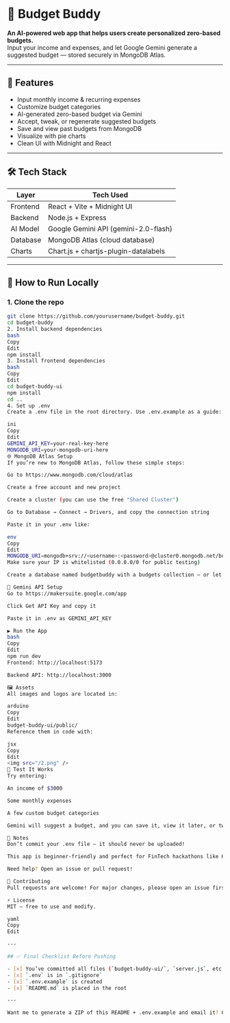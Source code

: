 # 💸 Budget Buddy

**An AI-powered web app that helps users create personalized zero-based budgets.**  
Input your income and expenses, and let Google Gemini generate a suggested budget — stored securely in MongoDB Atlas.

---

## 🌟 Features

- Input monthly income & recurring expenses
- Customize budget categories
- AI-generated zero-based budget via Gemini
- Accept, tweak, or regenerate suggested budgets
- Save and view past budgets from MongoDB
- Visualize with pie charts
- Clean UI with Midnight and React

---

## 🛠️ Tech Stack

| Layer       | Tech Used                        |
|-------------|----------------------------------|
| Frontend    | React + Vite + Midnight UI       |
| Backend     | Node.js + Express                |
| AI Model    | Google Gemini API (gemini-2.0-flash) |
| Database    | MongoDB Atlas (cloud database)   |
| Charts      | Chart.js + chartjs-plugin-datalabels |

---

## 🚀 How to Run Locally

### 1. Clone the repo

```bash
git clone https://github.com/yourusername/budget-buddy.git
cd budget-buddy
2. Install backend dependencies
bash
Copy
Edit
npm install
3. Install frontend dependencies
bash
Copy
Edit
cd budget-buddy-ui
npm install
cd ..
4. Set up .env
Create a .env file in the root directory. Use .env.example as a guide:

ini
Copy
Edit
GEMINI_API_KEY=your-real-key-here
MONGODB_URI=your-mongodb-uri-here
🌐 MongoDB Atlas Setup
If you’re new to MongoDB Atlas, follow these simple steps:

Go to https://www.mongodb.com/cloud/atlas

Create a free account and new project

Create a cluster (you can use the free "Shared Cluster")

Go to Database → Connect → Drivers, and copy the connection string

Paste it in your .env like:

env
Copy
Edit
MONGODB_URI=mongodb+srv://<username>:<password>@cluster0.mongodb.net/budgetbuddy?retryWrites=true&w=majority
Make sure your IP is whitelisted (0.0.0.0/0 for public testing)

Create a database named budgetbuddy with a budgets collection — or let the app do it automatically on first save.

🧠 Gemini API Setup
Go to https://makersuite.google.com/app

Click Get API Key and copy it

Paste it in .env as GEMINI_API_KEY

▶️ Run the App
bash
Copy
Edit
npm run dev
Frontend: http://localhost:5173

Backend API: http://localhost:3000

🖼 Assets
All images and logos are located in:

arduino
Copy
Edit
budget-buddy-ui/public/
Reference them in code with:

jsx
Copy
Edit
<img src="/2.png" />
🧪 Test It Works
Try entering:

An income of $3000

Some monthly expenses

A few custom budget categories

Gemini will suggest a budget, and you can save it, view it later, or tweak it again.

📝 Notes
Don’t commit your .env file — it should never be uploaded!

This app is beginner-friendly and perfect for FinTech hackathons like Hackabull.

Need help? Open an issue or pull request!

🤝 Contributing
Pull requests are welcome! For major changes, please open an issue first to discuss what you’d like to change.

⚡ License
MIT — free to use and modify.

yaml
Copy
Edit

---

## ✅ Final Checklist Before Pushing

- [x] You’ve committed all files (`budget-buddy-ui/`, `server.js`, etc.)
- [x] `.env` is in `.gitignore`
- [x] `.env.example` is created
- [x] `README.md` is placed in the root

---

Want me to generate a ZIP of this README + .env.example and email it? Or walk you through pushing this to GitHub cleanly?

